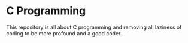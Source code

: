 # C Programming

This repository is all about C programming and removing all laziness of coding to be more profound and a good coder.
